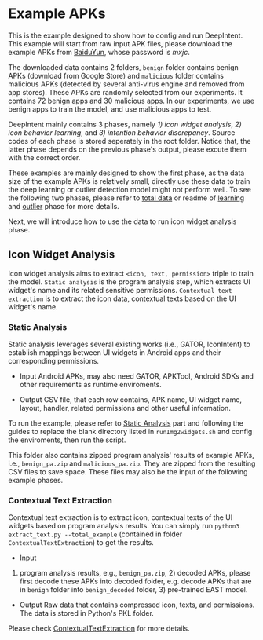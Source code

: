 # Example APKs

This is the example designed to show how to config and run DeepIntent. This example will start from raw input APK files, please download the example APKs from [BaiduYun](https://pan.baidu.com/s/10HSPVJxEOkFOLSQQOiyjbg), whose password is *mxjc*.

The downloaded data contains 2 folders, `benign` folder contains benign APKs (download from Google Store) and `malicious` folder contains malicious APKs (detected by several anti-virus engine and removed from app stores). These APKs are randomly selected from our experiments. It contains 72 benign apps and 30 malicious apps. In our experiments, we use benign apps to train the model, and use malicious apps to test.

DeepIntent mainly contains 3 phases, namely *1) icon widget analysis*, *2) icon behavior learning*, and *3) intention behavior discrepancy*. Source codes of each phase is stored seperately in the root folder. Notice that, the latter phase depends on the previous phase's output, please excute them with the correct order.

These examples are mainly designed to show the first phase, as the data size of the example APKs is relatively small, directly use these data to train the deep learning or outlier detection model might not perform well. To see the following two phases, please refer to [total data](../total) or readme of [learning ](../../IconBehaviorLearning) and [outlier](../../IntentionBehaviorDiscrepancy) phase for more details.

Next, we will introduce how to use the data to run icon widget analysis phase.

## Icon Widget Analysis

Icon widget analysis aims to extract `<icon, text, permission>` triple to train the model. `Static analysis` is the program analysis step, which extracts UI widget's name and its related sensitive permissions. `Contextual text extraction` is to extract the icon data, contextual texts based on the UI widget's name.

### Static Analysis

Static analysis leverages several existing works (i.e., GATOR, IconIntent) to establish mappings between UI widgets in Android apps and their corresponding permissions.

+ Input
Android APKs, may also need GATOR, APKTool, Android SDKs and other requirements as runtime enviroments.

+ Output
CSV file, that each row contains, APK name, UI widget name, layout, handler, related permissions and other useful information.

To run the example, please refer to [Static Analysis](../../IconWidgetAnalysis/Static_Analysis) part and following the guides to replace the blank directory listed in `runImg2widgets.sh` and config the enviroments, then run the script.

This folder also contains zipped program analysis' results of example APKs, i.e., `benign_pa.zip` and `malicious_pa.zip`. They are zipped from the resulting CSV files to save space. These files may also be the input of the following example phases.

### Contextual Text Extraction

Contextual text extraction is to extract icon, contextual texts of the UI widgets based on program analysis results. You can simply run `python3 extract_text.py --total_example` (contained in folder `ContextualTextExtraction`) to get the results.

+ Input
1) program analysis results, e.g., `benign_pa.zip`, 2) decoded APKs, please first decode these APKs into decoded folder, e.g. decode APKs that are in `benign` folder into `benign_decoded` folder, 3) pre-trained EAST model.

+ Output
Raw data that contains compressed icon, texts, and permissions. The data is stored in Python's PKL folder.

Please check [ContextualTextExtraction](../../IconWidgetAnalysis/ContextualTextExtraction) for more details.
